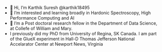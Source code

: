 - 👋 Hi, I’m Karthik Suresh @karthik18495
- 👀 I’m interested and learning broadly in Hardonic Spectroscopy, High Performance Computing and AI
- 💞️ I’m a Post doctoral research fellow in the Department of Data Science, at Collefe of William and Mary.
- I previously did my PhD from University of Regina, SK Canada. I am part of the GlueX experiment in Hall-D Thomas Jefferson National Accelarator Center at Newport News, Virginia

<!---
karthik18495/karthik18495 is a ✨ special ✨ repository because its `README.md` (this file) appears on your GitHub profile.
You can click the Preview link to take a look at your changes.
--->
